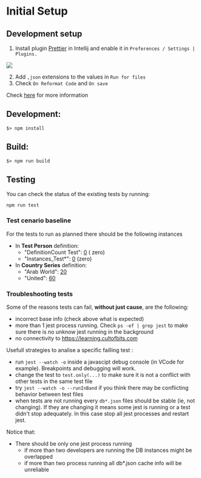 # Initial Setup

## Development setup

1. Install plugin [Prettier](https://plugins.jetbrains.com/plugin/10456-prettier) in Intellij and enable it
   in `Preferences / Settings | Plugins.`

![](https://prettier.io/docs/assets/webstorm/prettier-settings.png)

2. Add `,json` extensions to the values in `Run for files`
3. Check `On Reformat Code` and `On save`

Check [here](https://prettier.io/docs/en/webstorm.html) for more information

## Development:

```shell
$> npm install
```

## Build:

```shell
$> npm run build
```

## Testing

You can check the status of the existing tests by running:

```shell
npm run test
```

### Test cenario baseline

For the tests to run as planned there should be the following instances

- In **Test Person** definition:
  - "DefinitionCount Test": [0](https://learning.cultofbits.com/recordm/#/definitions/6/q="DefinitionCount%20Test") (
    zero)
  - "Instances_Test*": [0](https://learning.cultofbits.com/recordm/#/definitions/6/q=Instances_Test*) (zero)
- In **Country Series** definition:
  - "Arab World": [20](https://learning.cultofbits.com/recordm/#/definitions/2/q="Arab%20World")
  - "United": [60](https://learning.cultofbits.com/recordm/#/definitions/2/q="United")

### Troubleshooting tests

Some of the reasons tests can fail, **without just cause**, are the following:

- incorrect base info (check above what is expected)
- more than 1 jest process running. Check `ps -ef | grep jest` to make sure there is no unknow jest running in the
  background
- no connectivity to https://learning.cultofbits.com

Usefull strategies to analise a specific failling test :

- run `jest --watch -o` inside a javascipt debug console (in VCode for example). Breakpoints and debugging will work.
- change the test to `test.only(...)` to make sure it is not a conflict with other tests in the same test file
- try `jest --watch -o --runInBand` if you think there may be conflicting behavior between test files
- when tests are not running every `db*.json` files should be stable (ie, not changing). If they are changing it means
  some jest is running or a test didn't stop adequately. In this case stop all jest processes and restart jest.

Notice that:

- There should be only one jest process running
  - if more than two developers are running the DB instances might be overlapped
  - if more than two process running all db\*.json cache info will be unreliable
